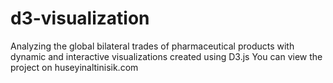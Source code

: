 # d3-visualization
Analyzing the global bilateral trades of pharmaceutical products with dynamic and interactive visualizations created using D3.js
You can view the project on huseyinaltinisik.com

